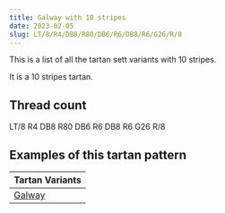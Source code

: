```yaml
---
title: Galway with 10 stripes
date: 2023-02-05
slug: LT/8/R4/DB8/R80/DB6/R6/DB8/R6/G26/R/8
---
```

This is a list of all the tartan sett variants with 10 stripes.

It is a 10 stripes tartan.


## Thread count
LT/8 R4 DB8 R80 DB6 R6 DB8 R6 G26 R/8

## Examples of this tartan pattern

| Tartan Variants |
|---------------|
| [Galway](/variants/lt/8/r4/db8/r80/db6/r6/db8/r6/g26/r/8-db000030-g008000-lt906030-rd00000)||
